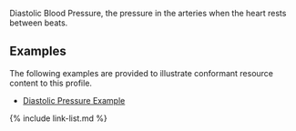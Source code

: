 Diastolic Blood Pressure, the pressure in the arteries when the heart rests between beats.  

## Examples ##

The following examples are provided to illustrate conformant resource content to this profile.

- [Diastolic Pressure Example](Observation-diastolicBloodPressure-example.html)

{% include link-list.md %}